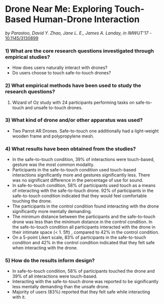 # Drone Near Me: Exploring Touch-Based Human-Drone Interaction

*by Parastoo, David Y. Zhao, Jane L. E., James A. Landay, in IMWUT'17* - [10.1145/3130899](https://doi.org/10.1145/3130899)

### 1) What are the core research questions investigated through empirical studies?

- How does users naturally interact with drones? 
- Do users choose to touch safe-to-touch drones?

### 2) What empirical methods have been used to study the research questions?

1. Wizard of Oz study with 24 participants performing tasks on safe-to-touch and unsafe to-touch drones.

### 3) What kind of drone and/or other apparatus was used?

- Two Parrot AR Drones. Safe-to-touch one additionally had a light-weight wooden frame and polypropylene mesh.

### 4) What results have been obtained from the studies?

- In the safe-to-touch condition, 39% of interactions were touch-based, gesture was the most common modality.
- Participants in the safe-to-touch condition used touch-based interactions significantly more and gestures significantly less. There was no significant difference in the percentage of use for sound.
- In safe-to-touch condition, 58% of participants used touch as a means of interacting with the safe-to-touch drone. 92% of participants in the safe-to-touch condition indicated that they would feel comfortable touching the drone.
- The participants in the control condition found interacting with the drone significantly more mentally demanding.
- The minimum distance between the participants and the safe-to-touch drone was less than the minimum distance in the control condition. In the safe-to-touch condition all participants interacted with the drone in their intimate space (< 1. 5ft) , compared to 42% in the control condition.
- On a 5-point Likert scale, 83% of participants in the safe-to-touch condition and 42% in the control condition indicated that they felt safe when interacting with the drone.


### 5) How do the results inform design?

- In safe-to-touch condition, 58% of participants touched the drone and 39% of all interactions were touch-based. 
- Interacting with the safe-to-touch drone was reported to be significantly less mentally demanding than the unsafe drone.
- Majority of users (83%) reported that they felt safe while interacting with it.

